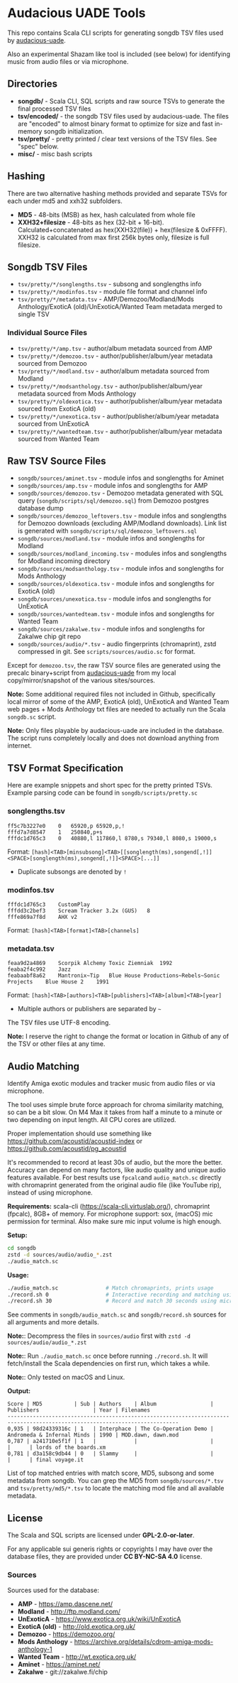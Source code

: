 # Audacious UADE Tools

This repo contains Scala CLI scripts for generating songdb TSV files used by [audacious-uade](https://github.com/mvtiaine/audacious-uade).

Also an experimental Shazam like tool is included (see below) for identifying music from audio files or via microphone.


## Directories

- **songdb/** - Scala CLI, SQL scripts and raw source TSVs to generate the final processed TSV files
- **tsv/encoded/** - the songdb TSV files used by audacious-uade. The files are "encoded" to almost binary format to optimize for size and fast in-memory songdb initialization.
- **tsv/pretty/** - pretty printed / clear text versions of the TSV files. See "spec" below.
- **misc/** - misc bash scripts


## Hashing

There are two alternative hashing methods provided and separate TSVs for each under md5 and xxh32 subfolders.

- **MD5** - 48-bits (MSB) as hex, hash calculated from whole file
- **XXH32+filesize** - 48-bits as hex (32-bit + 16-bit). Calculated+concatenated as hex(XXH32(file)) + hex(filesize & 0xFFFF). XXH32 is calculated from max first 256k bytes only, filesize is full filesize.


## Songdb TSV Files

- `tsv/pretty/*/songlengths.tsv` - subsong and songlengths info
- `tsv/pretty/*/modinfos.tsv` - module file format and channel info
- `tsv/pretty/*/metadata.tsv` - AMP/Demozoo/Modland/Mods Anthology/ExoticA (old)/UnExoticA/Wanted Team metadata merged to single TSV

### Individual Source Files

- `tsv/pretty/*/amp.tsv` - author/album metadata sourced from AMP
- `tsv/pretty/*/demozoo.tsv` - author/publisher/album/year metadata sourced from Demozoo
- `tsv/pretty/*/modland.tsv` - author/album metadata sourced from Modland
- `tsv/pretty/*/modsanthology.tsv` - author/publisher/album/year metadata sourced from Mods Anthology
- `tsv/pretty/*/oldexotica.tsv` - author/publisher/album/year metadata sourced from ExoticA (old)
- `tsv/pretty/*/unexotica.tsv` - author/publisher/album/year metadata sourced from UnExoticA
- `tsv/pretty/*/wantedteam.tsv` - author/publisher/album/year metadata sourced from Wanted Team

## Raw TSV Source Files

- `songdb/sources/aminet.tsv` - module infos and songlengths for Aminet
- `songdb/sources/amp.tsv` - module infos and songlengths for AMP
- `songdb/sources/demozoo.tsv` - Demozoo metadata generated with SQL query (`songdb/scripts/sql/demozoo.sql`) from Demozoo postgres database dump
- `songdb/sources/demozoo_leftovers.tsv` - module infos and songlengths for Demozoo downloads (excluding AMP/Modland downloads). Link list is generated with `songdb/scripts/sql/demozoo_leftovers.sql`
- `songdb/sources/modland.tsv` - module infos and songlengths for Modland
- `songdb/sources/modland_incoming.tsv` - modules infos and songlengths for Modland incoming directory
- `songdb/sources/modsanthology.tsv` - module infos and songlengths for Mods Anthology
- `songdb/sources/oldexotica.tsv` - module infos and songlengths for ExoticA (old)
- `songdb/sources/unexotica.tsv` - module infos and songlengths for UnExoticA
- `songdb/sources/wantedteam.tsv` - module infos and songlengths for Wanted Team
- `songdb/sources/zakalwe.tsv` - module infos and songlengths for Zakalwe chip git repo
- `songdb/sources/audio/*.tsv` - audio fingerprints (chromaprint), zstd compressed in git. See `scripts/sources/audio.sc` for format.

Except for `demozoo.tsv`, the raw TSV source files are generated using the precalc binary+script from [audacious-uade](https://github.com/mvtiaine/audacious-uade/blob/master/src/plugin/cli/precalc/) from my local copy/mirror/snapshot of the various sites/sources.

**Note:** Some additional required files not included in Github, specifically local mirror of some of the AMP, ExoticA (old), UnExoticA and Wanted Team web pages + Mods Anthology txt files are needed to actually run the Scala `songdb.sc` script.

**Note:** Only files playable by audacious-uade are included in the database. The script runs completely locally and does not download anything from internet.


## TSV Format Specification

Here are example snippets and short spec for the pretty printed TSVs. Example parsing code can be found in `songdb/scripts/pretty.sc`

### songlengths.tsv

```
ff5c7b3227e0	0	65920,p 65920,p,!
fffd7a7d8547	1	250840,p+s
fffdc1d765c3	0	40880,l 117860,l 8780,s 79340,l 8080,s 19000,s
```

Format: `[hash]<TAB>[minsubsong]<TAB>[[songlength(ms),songend[,!]]<SPACE>[songlength(ms),songend[,!]]<SPACE>[...]]`

- Duplicate subsongs are denoted by `!`

### modinfos.tsv

```
fffdc1d765c3	CustomPlay	
fffdd3c2bef3	Scream Tracker 3.2x (GUS)	8
fffe869a7f8d	AHX v2	
```

Format: `[hash]<TAB>[format]<TAB>[channels]`

### metadata.tsv

```
feaa9d2a4869	Scorpik	Alchemy	Toxic Ziemniak	1992
feaba2f4c992	Jazz			
feabaabf8a62	Mantronix~Tip	Blue House Productions~Rebels~Sonic Projects	Blue House 2	1991
```

Format: `[hash]<TAB>[authors]<TAB>[publishers]<TAB>[album]<TAB>[year]`

- Multiple authors or publishers are separated by `~`

The TSV files use UTF-8 encoding.

**Note:** I reserve the right to change the format or location in Github of any of the TSV or other files at any time.


## Audio Matching

Identify Amiga exotic modules and tracker music from audio files or via microphone.

The tool uses simple brute force approach for chroma similarity matching, so can be a bit slow. On M4 Max it takes from half a minute to a minute or two depending on input length. All CPU cores are utilized.

Proper implementation should use something like https://github.com/acoustid/acoustid-index or https://github.com/acoustid/pg_acoustid

It's recommended to record at least 30s of audio, but the more the better. Accuracy can depend on many factors, like audio quality and unique audio features available. For best results use `fpcalc`and `audio_match.sc` directly with chromaprint generated from the original audio file (like YouTube rip), instead of using microphone.

**Requirements:** scala-cli (https://scala-cli.virtuslab.org/), chromaprint (fpcalc), 8GB+ of memory. For microphone support: sox, (macOS) mic permission for terminal. Also make sure mic input volume is high enough.

**Setup:**
```bash
cd songdb
zstd -d sources/audio/audio_*.zst
./audio_match.sc
```

**Usage:**
```bash
./audio_match.sc               # Match chromaprints, prints usage
./record.sh 0                  # Interactive recording and matching using microphone
./record.sh 30                 # Record and match 30 seconds using microphone
```

See comments in `songdb/audio_match.sc` and `songdb/record.sh` sources for all arguments and more details.

**Note:**: Decompress the files in `sources/audio` first with `zstd -d sources/audio/audio_*.zst`

**Note:**: Run `./audio_match.sc` once before running `./record.sh`. It will fetch/install the Scala dependencies on first run, which takes a while.

**Note:**: Only tested on macOS and Linux.

**Output:**

```
Score | MD5          | Sub | Authors    | Album                 | Publishers                 | Year | Filenames             
----------------------------------------------------------------------------------------------------------------------------
0,935 | 98d24339316c | 1   | Interphace | The Co-Operation Demo | Andromeda & Infernal Minds | 1990 | MOD.dawn, dawn.mod    
0,787 | a241710e5f1f | 1   |            |                       |                            |      | lords of the boards.xm
0,781 | d3a158c9db44 | 0   | Slammy     |                       |                            |      | final voyage.it 
```

List of top matched entries with match score, MD5, subsong and some metadata from songdb.
You can grep the MD5 from `songdb/sources/*.tsv` and `tsv/pretty/md5/*.tsv` to locate the matching mod file and all available metadata.


## License

The Scala and SQL scripts are licensed under **GPL-2.0-or-later**.

For any applicable sui generis rights or copyrights I may have over the database files, they are provided under **CC BY-NC-SA 4.0** license.


### Sources

Sources used for the database:

- **AMP** - https://amp.dascene.net/
- **Modland** - http://ftp.modland.com/
- **UnExoticA** - https://www.exotica.org.uk/wiki/UnExoticA
- **ExoticA (old)** - http://old.exotica.org.uk/
- **Demozoo** - https://demozoo.org/
- **Mods Anthology** - https://archive.org/details/cdrom-amiga-mods-anthology-1
- **Wanted Team** - http://wt.exotica.org.uk/
- **Aminet** - https://aminet.net/
- **Zakalwe** - git://zakalwe.fi/chip
